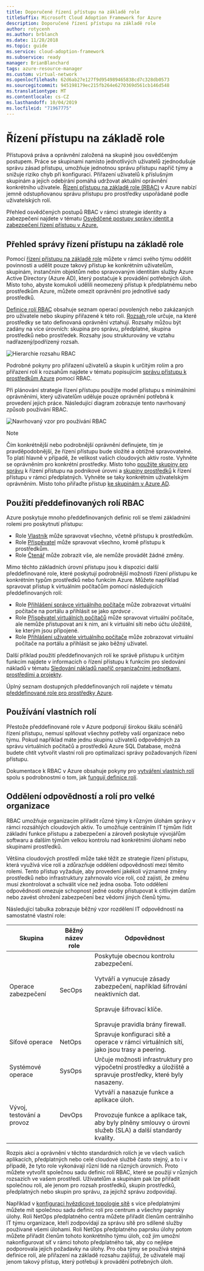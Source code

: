 ```yaml
---
title: Doporučené řízení přístupu na základě role
titleSuffix: Microsoft Cloud Adoption Framework for Azure
description: Doporučené řízení přístupu na základě role
author: rotycenh
ms.author: brblanch
ms.date: 11/28/2018
ms.topic: guide
ms.service: cloud-adoption-framework
ms.subservice: ready
manager: BrianBlanchard
tags: azure-resource-manager
ms.custom: virtual-network
ms.openlocfilehash: 62d6ab27e127f9d954989465838cd7c328db0573
ms.sourcegitcommit: 945198179ec215fb264e6270369d561cb146d548
ms.translationtype: MT
ms.contentlocale: cs-CZ
ms.lasthandoff: 10/04/2019
ms.locfileid: "71967775"
---
```

# <a name="role-based-access-control"></a>Řízení přístupu na základě role

Přístupová práva a oprávnění založená na skupině jsou osvědčeným postupem. Práce se skupinami namísto jednotlivých uživatelů zjednodušuje správu zásad přístupu, umožňuje jednotnou správu přístupu napříč týmy a snižuje riziko chyb při konfiguraci. Přiřazení uživatelů k příslušným skupinám a jejich odebírání pomáhá udržovat aktuální oprávnění konkrétního uživatele. [Řízení přístupu na základě role (RBAC)](https://docs.microsoft.com/azure/role-based-access-control/overview) v Azure nabízí jemně odstupňovanou správu přístupu pro prostředky uspořádané podle uživatelských rolí.

Přehled osvědčených postupů RBAC v rámci strategie identity a zabezpečení najdete v tématu [Osvědčené postupy správy identit a zabezpečení řízení přístupu v Azure.](https://docs.microsoft.com/azure/security/azure-security-identity-management-best-practices#use-role-based-access-control)

## <a name="overview-of-role-based-access-control"></a>Přehled správy řízení přístupu na základě role

Pomocí [řízení přístupu na základě role](https://docs.microsoft.com/azure/role-based-access-control/overview) můžete v rámci svého týmu oddělit povinnosti a udělit pouze takový přístup ke konkrétním uživatelům, skupinám, instančním objektům nebo spravovaným identitám služby Azure Active Directory (Azure AD), který postačuje k provádění potřebných úloh. Místo toho, abyste komukoli udělili neomezený přístup k předplatnému nebo prostředkům Azure, můžete omezit oprávnění pro jednotlivé sady prostředků.

[Definice rolí RBAC](https://docs.microsoft.com/azure/role-based-access-control/role-definitions) obsahuje seznam operací povolených nebo zakázaných pro uživatele nebo skupiny přiřazené k této roli. [Rozsah ](/azure/role-based-access-control/overview#scope) role určuje, na které prostředky se tato definovaná oprávnění vztahují. Rozsahy můžou být zadány na více úrovních: skupina pro správu, předplatné, skupina prostředků nebo prostředek. Rozsahy jsou strukturovány ve vztahu nadřazený/podřízený rozsah.

![Hierarchie rozsahu RBAC](../../_images/azure-best-practices/rbac-scope.png)

Podrobné pokyny pro přiřazení uživatelů a skupin k určitým rolím a pro přiřazení rolí k rozsahům najdete v tématu popisujícím [správu přístupu k prostředkům Azure](https://docs.microsoft.com/azure/role-based-access-control/role-assignments-portal) pomocí RBAC.

Při plánování strategie řízení přístupu použijte model přístupu s minimálními oprávněními, který uživatelům uděluje pouze oprávnění potřebná k provedení jejich práce. Následující diagram zobrazuje tento navrhovaný způsob používání RBAC.

![Navrhovaný vzor pro používání RBAC](../../_images/azure-best-practices/rbac-least-privilege.png)

> [!NOTE]
> Čím konkrétnější nebo podrobnější oprávnění definujete, tím je pravděpodobnější, že řízení přístupu bude složité a obtížně spravovatelné. To platí hlavně v případě, že velikost vašich cloudových aktiv roste. Vyhněte se oprávněním pro konkrétní prostředky. Místo toho [použijte skupiny pro správu](https://docs.microsoft.com/azure/governance/management-groups) k řízení přístupu na podnikové úrovni a [skupiny prostředků](https://docs.microsoft.com/azure/azure-resource-manager/resource-group-overview#resource-groups) k řízení přístupu v rámci předplatných. Vyhněte se taky konkrétním uživatelským oprávněním. Místo toho přiřaďte přístup [ke skupinám v Azure AD](https://docs.microsoft.com/azure/active-directory/fundamentals/active-directory-manage-groups).

## <a name="using-built-in-rbac-roles"></a>Použití předdefinovaných rolí RBAC

Azure poskytuje mnoho předdefinovaných definic rolí se třemi základními rolemi pro poskytnutí přístupu:

- Role [Vlastník](https://docs.microsoft.com/azure/role-based-access-control/built-in-roles#owner) může spravovat všechno, včetně přístupu k prostředkům.
- Role [Přispěvatel](https://docs.microsoft.com/azure/role-based-access-control/built-in-roles#contributor) může spravovat všechno, kromě přístupu k prostředkům.
- Role [Čtenář](https://docs.microsoft.com/azure/role-based-access-control/built-in-roles#reader) může zobrazit vše, ale nemůže provádět žádné změny.

Mimo těchto základních úrovní přístupu jsou k dispozici další předdefinované role, které poskytují podrobnější možnosti řízení přístupu ke konkrétním typům prostředků nebo funkcím Azure. Můžete například spravovat přístup k virtuálním počítačům pomocí následujících předdefinovaných rolí:

- Role [Přihlášení správce virtuálního počítače](https://docs.microsoft.com/azure/role-based-access-control/built-in-roles#virtual-machine-administrator-login) může zobrazovat virtuální počítače na portálu a přihlásit se jako _správce_ .
- Role [Přispěvatel virtuálních počítačů](https://docs.microsoft.com/azure/role-based-access-control/built-in-roles#virtual-machine-contributor) může spravovat virtuální počítače, ale nemůže přistupovat ani k nim, ani k virtuální síti nebo účtu úložiště, ke kterým jsou připojené.
- Role [Přihlášení uživatele virtuálního počítače](https://docs.microsoft.com/azure/role-based-access-control/built-in-roles#virtual-machine-user-login) může zobrazovat virtuální počítače na portálu a přihlásit se jako běžný uživatel.

Další příklad použití předdefinovaných rolí ke správě přístupu k určitým funkcím najdete v informacích o řízení přístupu k funkcím pro sledování nákladů v tématu [Sledování nákladů napříč organizačními jednotkami, prostředími a projekty](./track-costs.md#provide-the-right-level-of-cost-access).

Úplný seznam dostupných předdefinovaných rolí najdete v tématu [předdefinované role pro prostředky Azure](https://docs.microsoft.com/azure/role-based-access-control/built-in-roles).

## <a name="using-custom-roles"></a>Používání vlastních rolí

Přestože předdefinované role v Azure podporují širokou škálu scénářů řízení přístupu, nemusí splňovat všechny potřeby vaší organizace nebo týmu. Pokud například máte jednu skupinu uživatelů odpovědných za správu virtuálních počítačů a prostředků Azure SQL Database, možná budete chtít vytvořit vlastní roli pro optimalizaci správy požadovaných řízení přístupu.

Dokumentace k RBAC v Azure obsahuje pokyny pro [vytváření vlastních rolí](https://docs.microsoft.com/azure/role-based-access-control/custom-roles) spolu s podrobnostmi o tom, jak [fungují definice rolí](https://docs.microsoft.com/azure/role-based-access-control/role-definitions).

## <a name="separation-of-responsibilities-and-roles-for-large-organizations"></a>Oddělení odpovědností a rolí pro velké organizace

RBAC umožňuje organizacím přiřadit různé týmy k různým úlohám správy v rámci rozsáhlých cloudových aktiv. To umožňuje centrálním IT týmům řídit základní funkce přístupu a zabezpečení a zároveň poskytuje vývojářům softwaru a dalším týmům velkou kontrolu nad konkrétními úlohami nebo skupinami prostředků.

Většina cloudových prostředí může také těžit ze strategie řízení přístupu, která využívá více rolí a zdůrazňuje oddělení odpovědností mezi těmito rolemi. Tento přístup vyžaduje, aby provedení jakékoli významné změny prostředků nebo infrastruktury zahrnovalo více rolí, což zajistí, že změnu musí zkontrolovat a schválit více než jedna osoba. Toto oddělení odpovědnosti omezuje schopnost jedné osoby přistupovat k citlivým datům nebo zavést ohrožení zabezpečení bez vědomí jiných členů týmu.

Následující tabulka zobrazuje běžný vzor rozdělení IT odpovědností na samostatné vlastní role:

<!-- markdownlint-disable MD033 -->

| Skupina | Běžný název role | Odpovědnost |
| --- | --- | --- |
| Operace zabezpečení | SecOps | Poskytuje obecnou kontrolu zabezpečení.<br/><br/> Vytváří a vynucuje zásady zabezpečení, například šifrování neaktivních dat.<br/><br/> Spravuje šifrovací klíče.<br/><br/> Spravuje pravidla brány firewall. |
| Síťové operace | NetOps | Spravuje konfiguraci sítě a operace v rámci virtuálních sítí, jako jsou trasy a peering. |
| Systémové operace | SysOps | Určuje možnosti infrastruktury pro výpočetní prostředky a úložiště a spravuje prostředky, které byly nasazeny. |
| Vývoj, testování a provoz | DevOps | Vytváří a nasazuje funkce a aplikace úloh.<br/><br/> Provozuje funkce a aplikace tak, aby byly plněny smlouvy o úrovni služeb (SLA) a další standardy kvality. |

<!-- markdownlint-enable MD033 -->

Rozpis akcí a oprávnění v těchto standardních rolích je ve všech vašich aplikacích, předplatných nebo celé cloudové službě často stejný, a to i v případě, že tyto role vykonávají různí lidé na různých úrovních. Proto můžete vytvořit společnou sadu definic rolí RBAC, které se použijí v různých rozsazích ve vašem prostředí. Uživatelům a skupinám pak lze přiřadit společnou roli, ale jenom pro rozsah prostředků, skupin prostředků, předplatných nebo skupin pro správu, za jejichž správu zodpovídají.

Například v [konfiguraci hvězdicové topologie sítě](./hub-spoke-network-topology.md) s více předplatnými můžete mít společnou sadu definic rolí pro centrum a všechny paprsky úlohy. Roli NetOps předplatného centra můžete přiřadit členům centrálního IT týmu organizace, kteří zodpovídají za správu sítě pro sdílené služby používané všemi úlohami. Roli NetOps předplatného paprsku úlohy potom můžete přiřadit členům tohoto konkrétního týmu úloh, což jim umožní nakonfigurovat síť v rámci tohoto předplatného tak, aby co nejlépe podporovala jejich požadavky na úlohy. Pro oba týmy se používá stejná definice rolí, ale přiřazení na základě rozsahu zajišťují, že uživatelé mají jenom takový přístup, který potřebují k provádění potřebných úloh.

